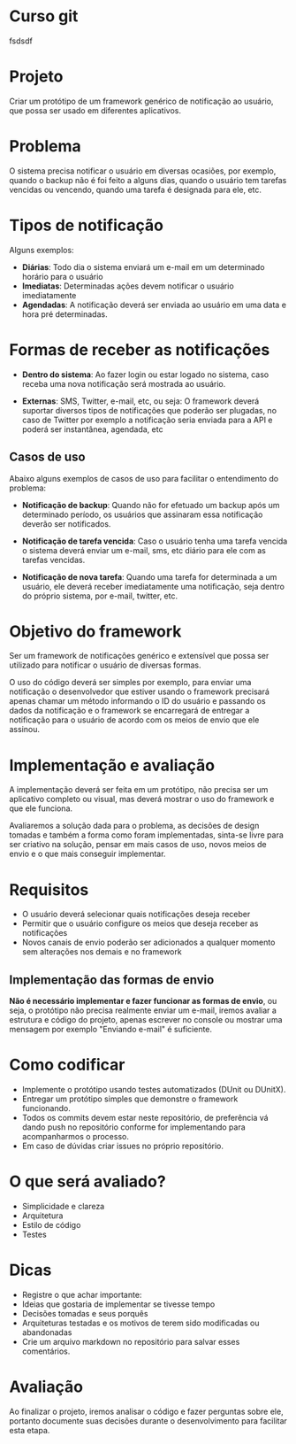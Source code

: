 ﻿# Curso git


fsdsdf


# Projeto

Criar um protótipo de um framework genérico de notificação ao usuário, que possa ser usado em diferentes aplicativos.

# Problema

O sistema precisa notificar o usuário em diversas ocasiões, por exemplo, quando o backup não é foi feito a alguns dias, quando o usuário tem tarefas vencidas ou vencendo, quando uma tarefa é designada para ele, etc.

# Tipos de notificação

Alguns exemplos:

- **Diárias**: Todo dia o sistema enviará um e-mail em um determinado horário para o usuário
- **Imediatas**: Determinadas ações devem notificar o usuário imediatamente
- **Agendadas**: A notificação deverá ser enviada ao usuário em uma data e hora pré determinadas.

# Formas de receber as notificações

- **Dentro do sistema**: Ao fazer login ou estar logado no sistema, caso receba uma nova notificação será mostrada ao usuário.

- **Externas**: SMS, Twitter, e-mail, etc, ou seja: O framework deverá suportar diversos tipos de notificações que poderão ser plugadas, no caso de Twitter por exemplo a notificação seria enviada para a API e poderá ser instantânea, agendada, etc

## Casos de uso

Abaixo alguns exemplos de casos de uso para facilitar o entendimento do problema:

- **Notificação de backup**: Quando não for efetuado um backup após um determinado período, os usuários que assinaram essa notificação deverão ser notificados.

- **Notificação de tarefa vencida**: Caso o usuário tenha uma tarefa vencida o sistema deverá enviar um e-mail, sms, etc  diário para ele com as tarefas vencidas.

- **Notificação de nova tarefa**: Quando uma tarefa for determinada a um usuário, ele deverá receber imediatamente uma notificação, seja dentro do próprio sistema, por e-mail, twitter, etc.

# Objetivo do framework

Ser um framework de notificações genérico e extensível que possa ser utilizado para notificar o usuário de diversas formas.

O uso do código deverá ser simples por exemplo, para enviar uma notificação o desenvolvedor que estiver usando o framework precisará apenas chamar um método informando o ID do usuário e passando os dados da notificação e o framework se encarregará de entregar a notificação para o usuário de acordo com os meios de envio que ele assinou.

# Implementação e avaliação

A implementação deverá ser feita em um protótipo, não precisa ser um aplicativo completo ou visual, mas deverá mostrar o uso do framework e que ele funciona.

Avaliaremos a solução dada para o problema, as decisões de design tomadas e também a forma como foram implementadas, sinta-se livre para ser criativo na solução, pensar em mais casos de uso, novos meios de envio e o que mais conseguir implementar.

# Requisitos

- O usuário deverá selecionar quais notificações deseja receber
- Permitir que o usuário configure os meios que deseja receber as notificações
- Novos canais de envio poderão ser adicionados a qualquer momento sem alterações nos demais e no framework

## Implementação das formas de envio

**Não é necessário implementar e fazer funcionar as formas de envio**, ou seja, o protótipo não precisa realmente enviar um e-mail, iremos avaliar a estrutura e código do projeto, apenas escrever no console ou mostrar uma mensagem por exemplo "Enviando e-mail" é suficiente.

# Como codificar

- Implemente o protótipo usando testes automatizados (DUnit ou DUnitX).
- Entregar um protótipo simples que demonstre o framework funcionando.
- Todos os commits devem estar neste repositório, de preferência vá dando push no repositório conforme for implementando para acompanharmos o processo.
- Em caso de dúvidas criar issues no próprio repositório.

# O que será avaliado?

- Simplicidade e clareza
- Arquitetura
- Estilo de código
- Testes

# Dicas

- Registre o que achar importante:
- Ideias que gostaria de implementar se tivesse tempo
- Decisões tomadas e seus porquês
- Arquiteturas testadas e os motivos de terem sido modificadas ou abandonadas
- Crie um arquivo markdown no repositório para salvar esses comentários.

# Avaliação 

Ao finalizar o projeto, iremos analisar o código e fazer perguntas sobre ele, portanto documente suas decisões durante o desenvolvimento para facilitar esta etapa.
